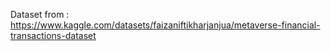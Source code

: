 Dataset from : https://www.kaggle.com/datasets/faizaniftikharjanjua/metaverse-financial-transactions-dataset
